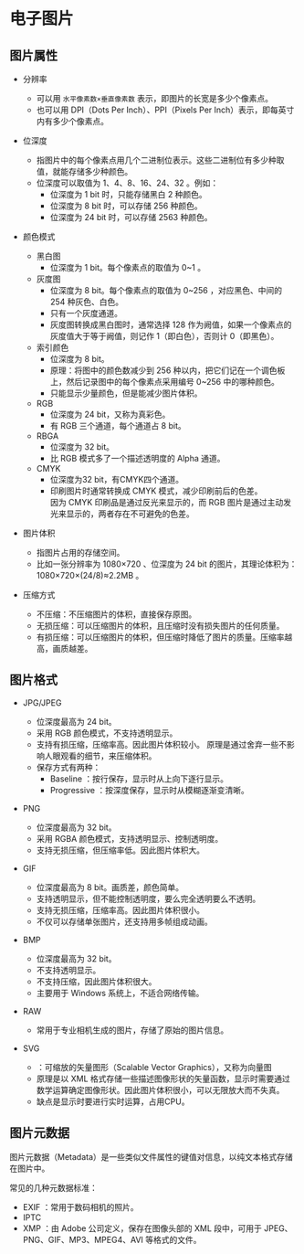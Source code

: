 # 电子图片

## 图片属性

- 分辨率
  - 可以用 `水平像素数×垂直像素数` 表示，即图片的长宽是多少个像素点。
  - 也可以用 DPI（Dots Per Inch）、PPI（Pixels Per Inch）表示，即每英寸内有多少个像素点。

- 位深度
  - 指图片中的每个像素点用几个二进制位表示。这些二进制位有多少种取值，就能存储多少种颜色。
  - 位深度可以取值为 1、4、8、16、24、32 。例如：
    - 位深度为 1 bit 时，只能存储黑白 2 种颜色。
    - 位深度为 8 bit 时，可以存储 256 种颜色。
    - 位深度为 24 bit 时，可以存储 2563 种颜色。

- 颜色模式
  - 黑白图
    - 位深度为 1 bit。每个像素点的取值为 0~1 。
  - 灰度图
    - 位深度为 8 bit。每个像素点的取值为 0~256 ，对应黑色、中间的 254 种灰色、白色。
    - 只有一个灰度通道。
    - 灰度图转换成黑白图时，通常选择 128 作为阙值，如果一个像素点的灰度值大于等于阙值，则记作 1（即白色），否则计 0（即黑色）。
  - 索引颜色
    - 位深度为 8 bit。
    - 原理：将图中的颜色数减少到 256 种以内，把它们记在一个调色板上，然后记录图中的每个像素点采用编号 0~256 中的哪种颜色。
    - 只能显示少量颜色，但是能减少图片体积。
  - RGB
    - 位深度为 24 bit，又称为真彩色。
    - 有 RGB 三个通道，每个通道占 8 bit。
  - RBGA
    - 位深度为 32 bit。
    - 比 RGB 模式多了一个描述透明度的 Alpha 通道。
  - CMYK
    - 位深度为32 bit，有CMYK四个通道。
    - 印刷图片时通常转换成 CMYK 模式，减少印刷前后的色差。
      <br>因为 CMYK 印刷品是通过反光来显示的，而 RGB 图片是通过主动发光来显示的，两者存在不可避免的色差。

- 图片体积
  - 指图片占用的存储空间。
  - 比如一张分辨率为 1080×720 、位深度为 24 bit 的图片，其理论体积为：1080×720×(24/8)≈2.2MB 。

- 压缩方式
  - 不压缩：不压缩图片的体积，直接保存原图。
  - 无损压缩：可以压缩图片的体积，且压缩时没有损失图片的任何质量。
  - 有损压缩：可以压缩图片的体积，但压缩时降低了图片的质量。压缩率越高，画质越差。

## 图片格式

- JPG/JPEG
  - 位深度最高为 24 bit。
  - 采用 RGB 颜色模式，不支持透明显示。
  - 支持有损压缩，压缩率高。因此图片体积较小。
    原理是通过舍弃一些不影响人眼观看的细节，来压缩体积。
  - 保存方式有两种：
    - Baseline    ：按行保存，显示时从上向下逐行显示。
    - Progressive ：按深度保存，显示时从模糊逐渐变清晰。

- PNG
  - 位深度最高为 32 bit。
  - 采用 RGBA 颜色模式，支持透明显示、控制透明度。
  - 支持无损压缩，但压缩率低。因此图片体积大。

- GIF
  - 位深度最高为 8 bit。画质差，颜色简单。
  - 支持透明显示，但不能控制透明度，要么完全透明要么不透明。
  - 支持无损压缩，压缩率高。因此图片体积很小。
  - 不仅可以存储单张图片，还支持用多帧组成动画。

- BMP
  - 位深度最高为 32 bit。
  - 不支持透明显示。
  - 不支持压缩，因此图片体积很大。
  - 主要用于 Windows 系统上，不适合网络传输。

- RAW 
  - 常用于专业相机生成的图片，存储了原始的图片信息。

- SVG
  - ：可缩放的矢量图形（Scalable Vector Graphics），又称为向量图
  - 原理是以 XML 格式存储一些描述图像形状的矢量函数，显示时需要通过数学运算确定图像形状。因此图片体积很小，可以无限放大而不失真。
  - 缺点是显示时要进行实时运算，占用CPU。

## 图片元数据

图片元数据（Metadata）是一些类似文件属性的键值对信息，以纯文本格式存储在图片中。

常见的几种元数据标准：
- EXIF ：常用于数码相机的照片。
- IPTC
- XMP ：由 Adobe 公司定义，保存在图像头部的 XML 段中，可用于 JPEG、PNG、GIF、MP3、MPEG4、AVI 等格式的文件。
